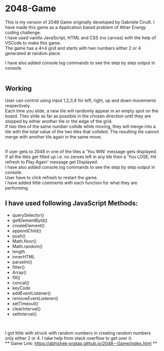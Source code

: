 # 2048-Game
This is my version of 2048 Game originally developed by Gabriele Cirulli. I have made this game as a Application based problem of Ather Energy coding challenge.</br>
I have used vanilla JavaScript, HTML and CSS (no canvas) with the help of VSCode to make this game.</br>
The game has a 4×4 grid and starts with two numbers either 2 or 4 generated at random place.</br>

I have also added console.log commands to see the step by step output in console.</br>
</br>
## Working </br>
User can control using input 1,2,3,4 for left, right, up and down movements respectively.</br>
Each time you slide, a new tile will randomly appear in an empty spot on the board. Tiles slide as far as possible in the chosen direction until they are stopped by either another tile or the edge of the grid.</br>
If two tiles of the same number collide while moving, they will merge into a tile with the total value of the two tiles that collided. The resulting tile cannot merge with another tile again in the same move. </br>
</br>

If user gets to 2048 in one of the tiles a 'You WIN' message gets displayed.</br>
If all the tiles get filled up i.e. no zeroes left in any tile then a 'You LOSE, Hit refresh to Play Again' message get Displayed.</br>
I have also added console.log commands to see the step by step output in console.</br>
User have to click refresh to restart the game.</br>
I have added little comments with each function for what they are performing.</br>
## I have used following JavaScript Methods:</br>
* querySelector()</br>
* getElementById()</br>
* createElement()</br>
* appendChild()</br>
* push()</br>
* Math.floor()</br>
* Math.random()</br>
* length</br>
* innerHTML</br>
* parseInt()</br>
* filter()</br>
* Array()</br>
* fill()</br>
* concat()</br>
* keyCode</br>
* addEventListener()</br>
* removeEventListener()</br>
* setTimeout()</br>
* clearInterval()</br>
* setInterval()</br>
</br>

I got little with struck with random numbers in creating random numbers only either 2 or 4. I take help from stack overflow to get over it.</br>
** Game Link: https://abhishek-pratap.github.io/2048--Game/index.html **</br>


